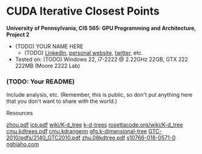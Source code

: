 CUDA Iterative Closest Points
======================

**University of Pennsylvania, CIS 565: GPU Programming and Architecture, Project 2**

* (TODO) YOUR NAME HERE
  * (TODO) [LinkedIn](), [personal website](), [twitter](), etc.
* Tested on: (TODO) Windows 22, i7-2222 @ 2.22GHz 22GB, GTX 222 222MB (Moore 2222 Lab)

### (TODO: Your README)

Include analysis, etc. (Remember, this is public, so don't put
anything here that you don't want to share with the world.)

Resources

[zhou.pdf](http://delivery.acm.org/10.1145/1410000/1409079/a126-zhou.pdf?ip=158.130.58.68&id=1409079&acc=ACTIVE%20SERVICE&key=A792924B58C015C1%2E18947888DF2D0EEA%2E4D4702B0C3E38B35%2E4D4702B0C3E38B35&__acm__=1570511380_fc6c827f105612cb6c334de6bfe14d63)
[icp.pdf](http://ais.informatik.uni-freiburg.de/teaching/ss11/robotics/slides/17-icp.pdf)
[wiki/K-d_tree](https://en.wikipedia.org/wiki/K-d_tree)
[k-d-trees](https://blog.krum.io/k-d-trees/)
[rosettacode.org/wiki/K-d_tree](https://rosettacode.org/wiki/K-d_tree)
[cmu.kdtrees.pdf](https://www.cs.cmu.edu/~ckingsf/bioinfo-lectures/kdtrees.pdf)
[cmu.kdrangenn](https://www.cs.cmu.edu/~ckingsf/bioinfo-lectures/kdrangenn.pdf)
[gfg.k-dimensional-tree](https://www.geeksforgeeks.org/k-dimensional-tree/)
[GTC-2010/pdfs/2140_GTC2010.pdf](https://www.nvidia.com/content/GTC-2010/pdfs/2140_GTC2010.pdf)
[zhu.08kdtree.pdf](http://www.cad.zju.edu.cn/home/rwang/publication/08kdtree.pdf)
[s10766-018-0571-0](https://link.springer.com/article/10.1007/s10766-018-0571-0)
[nghiaho.com](https://nghiaho.com/?p=437)
